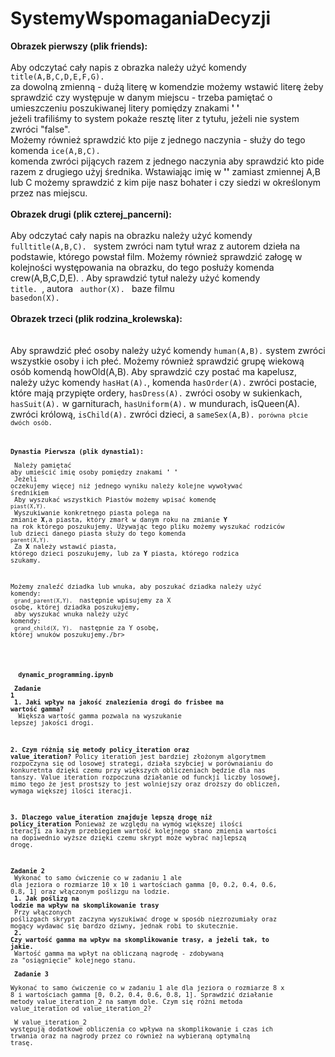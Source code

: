 # SystemyWspomaganiaDecyzji
<b>Obrazek pierwszy (plik friends):</b></br></br>
Aby odczytać cały napis z obrazka należy użyć komendy <code> title(A,B,C,D,E,F,G).</code></br>
za dowolną zmienną - dużą literę w komendzie możemy wstawić literę żeby sprawdzić czy występuje w danym miejscu - trzeba pamiętać o umieszczeniu poszukiwanej litery pomiędzy znakami <b>' '</b> </br> jeżeli trafiliśmy to system pokaże resztę liter z tytułu, jeżeli nie system zwróci "false".</br>
Możemy również sprawdzić kto pije z jednego naczynia - służy do tego komenda <code>ice(A,B,C).</code></br>
komenda zwróci pijących razem z jednego naczynia aby sprawdzić kto pide razem z drugiego użyj średnika. Wstawiając imię w <b>''</b> zamiast zmiennej A,B lub C możemy sprawdzić z kim pije nasz bohater i czy siedzi w określonym przez nas miejscu. 
</br></br>
<b>Obrazek drugi (plik czterej_pancerni):</b></br></br>
Aby odczytać cały napis na obrazku należy użyć komendy <code>fulltitle(A,B,C). </code> system zwróci nam tytuł wraz z autorem dzieła na podstawie, którego powstał film. Możemy również sprawdzić załogę w kolejności występowania na obrazku, do tego posłuży komenda crew(A,B,C,D,E). </code>. Aby sprawdzić tytuł należy użyć komendy <code> title<X>. </code>, autora <code> author(X). </code> baze filmu <code> basedon(X).</code>
</br></br>
<b>Obrazek trzeci (plik rodzina_krolewska):</b></br></br>  
Aby sprawdzić płeć osoby należy użyć komendy <code>human(A,B).</code> system zwróci wszystkie osoby i ich płeć. Możemy również sprawdzić grupę wiekową osób komendą <cod>howOld(A,B).</code> Aby sprawdzić czy postać ma kapelusz, należy użyc komendy <code>hasHat(A).</code>, komenda <code>hasOrder(A).</code> zwróci postacie, które mają przypięte ordery, <code>hasDress(A).</code> zwróci osoby w sukienkach, <code>hasSuit(A).</code> w garniturach, <code>hasUniform(A).</code> w mundurach, isQueen(A).</code> zwróci królową, <code>isChild(A).</code> zwróci dzieci, a <code>sameSex(A,B).<code> porówna płcie dwóch osób.

<b>Dynastia Pierwsza (plik dynastia1):</b></br></br>
Należy pamiętać aby umieścić imię osoby pomiędzy znakami <b>' '</b> </br>
Jeżeli oczekujemy więcej niż jednego wyniku należy kolejne wywoływać średnikiem</br>
Aby wyszukać wszystkich Piastów możemy wpisać komendę <code>piast(X,Y).</code></br> Wyszukiwanie konkretnego piasta polega na zmianie <b>X</b>,a piasta, który zmarł w danym roku na zmianie <b>Y</b> na rok którego poszukujemy. 
Używając tego pliku możemy wyszukać rodziców lub dzieci danego piasta służy do tego komenda <code>parent(X,Y).</code></br>
Za <b>X</b> należy wstawić piasta, którego dzieci poszukujemy, lub za <b>Y</b> piasta, którego rodzica szukamy.

Możemy znaleźć dziadka lub wnuka, aby poszukać dziadka należy użyć komendy:</br> <code>grand_parent(X,Y). </code> następnie wpisujemy za X osobę, której dziadka poszukujemy,</br> aby wyszukać wnuka należy użyć komendy:</br> <code>grand_child(X, Y). </code> następnie za Y osobę, której wnuków poszukujemy./br></br>

</br></br>
<b> dynamic_programming.ipynb </b></br></br>
<b>Zadanie 1</b> </br>
<b>1. Jaki wpływ na jakość znalezienia drogi do frisbee ma wartość gamma? </br> </b>
Większa wartość gamma pozwala na wyszukanie lepszej jakości drogi.

<b>2.	Czym różnią się metody policy_iteration oraz value_iteration?</b>
Policy iteration jest bardziej złożonym algorytmem rozpoczyna się od losowej strategi, działa szybciej w porównaianiu do konkuretnta dzięki czemu przy większych obliczeniach będzie dla nas tanszy. Value iteration rozpoczuna działanie od funckji liczby losowej, mimo tego że jest prostszy to jest wolniejszy oraz droższy do obliczeń, wymaga większej ilości iteracji.


<b>3.	Dlaczego value_iteration znajduje lepszą drogę niż policy_iteration</b>
Ponieważ ze względu na wymóg większej ilości iteracji za każym przebiegiem wartość kolejnego stano zmienia wartości na dopiwednio wyższe dzięki czemu skrypt może wybrać najlepszą drogę.

<b>Zadanie 2</b></br>
Wykonać to samo ćwiczenie co w zadaniu 1 ale dla jeziora o rozmiarze 10 x 10 i wartościach gamma [0, 0.2, 0.4, 0.6, 0.8, 1] oraz włączonym poślizgu na lodzie.</br>
<b>1. Jak poślizg na lodzie ma wpływ na skomplikowanie trasy</b></br>
Przy włączonych poślizgach skrypt zaczyna wyszukiwać droge w sposób niezrozumiały oraz mogący wydawać się bardzo dziwny, jednak robi to skutecznie.</br>
<b>2. Czy wartość gamma ma wpływ na skomplikowanie trasy, a jeżeli tak, to jakie.</b></br>
Wartość gamma ma wpłyt na obliczaną nagrodę - zdobywaną za "osiągnięcie" kolejnego stanu.</br></br>
<b>Zadanie 3</b></br>
Wykonać to samo ćwiczenie co w zadaniu 1 ale dla jeziora o rozmiarze 8 x 8 i wartościach gamma [0, 0.2, 0.4, 0.6, 0.8, 1].
Sprawdzić działanie metody value_iteration_2 na samym dole.
Czym się różni metoda value_iteration od value_iteration_2?</br></br>
W value_iteration_2 występują dodatkowe obliczenia co wpływa na skomplikowanie i czas ich trwania oraz na nagrody przez co również na wybieraną optymalną trasę.

